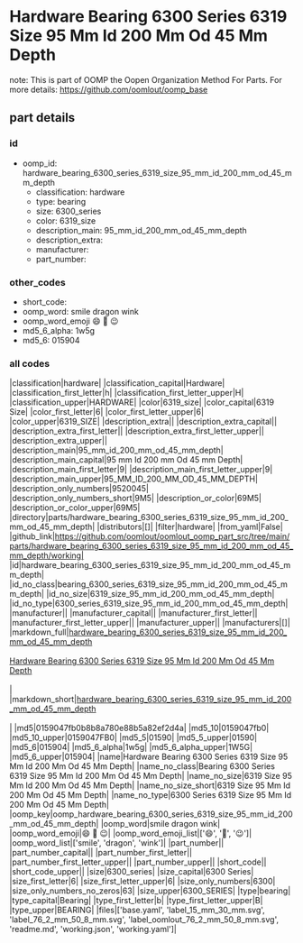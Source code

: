 # Hardware Bearing 6300 Series 6319 Size 95 Mm Id 200 Mm Od 45 Mm Depth  

note: This is part of OOMP the Oopen Organization Method For Parts. For more details: https://github.com/oomlout/oomp_base

##  part details





### id
* oomp_id: hardware_bearing_6300_series_6319_size_95_mm_id_200_mm_od_45_mm_depth
  * classification: hardware
  * type: bearing
  * size: 6300_series
  * color: 6319_size
  * description_main: 95_mm_id_200_mm_od_45_mm_depth
  * description_extra: 
  * manufacturer: 
  * part_number: 

### other_codes
* short_code: 
* oomp_word: smile dragon wink
* oomp_word_emoji :smile: :dragon: :wink:
* md5_6_alpha: 1w5g
* md5_6: 015904

### all codes 
|classification|hardware|
|classification_capital|Hardware|
|classification_first_letter|h|
|classification_first_letter_upper|H|
|classification_upper|HARDWARE|
|color|6319_size|
|color_capital|6319 Size|
|color_first_letter|6|
|color_first_letter_upper|6|
|color_upper|6319_SIZE|
|description_extra||
|description_extra_capital||
|description_extra_first_letter||
|description_extra_first_letter_upper||
|description_extra_upper||
|description_main|95_mm_id_200_mm_od_45_mm_depth|
|description_main_capital|95 mm Id 200 mm Od 45 mm Depth|
|description_main_first_letter|9|
|description_main_first_letter_upper|9|
|description_main_upper|95_MM_ID_200_MM_OD_45_MM_DEPTH|
|description_only_numbers|9520045|
|description_only_numbers_short|9M5|
|description_or_color|69M5|
|description_or_color_upper|69M5|
|directory|parts/hardware_bearing_6300_series_6319_size_95_mm_id_200_mm_od_45_mm_depth|
|distributors|[]|
|filter|hardware|
|from_yaml|False|
|github_link|https://github.com/oomlout/oomlout_oomp_part_src/tree/main/parts/hardware_bearing_6300_series_6319_size_95_mm_id_200_mm_od_45_mm_depth/working|
|id|hardware_bearing_6300_series_6319_size_95_mm_id_200_mm_od_45_mm_depth|
|id_no_class|bearing_6300_series_6319_size_95_mm_id_200_mm_od_45_mm_depth|
|id_no_size|6319_size_95_mm_id_200_mm_od_45_mm_depth|
|id_no_type|6300_series_6319_size_95_mm_id_200_mm_od_45_mm_depth|
|manufacturer||
|manufacturer_capital||
|manufacturer_first_letter||
|manufacturer_first_letter_upper||
|manufacturer_upper||
|manufacturers|[]|
|markdown_full|[hardware_bearing_6300_series_6319_size_95_mm_id_200_mm_od_45_mm_depth](https://github.com/oomlout/oomlout_oomp_part_src/tree/main/parts/hardware_bearing_6300_series_6319_size_95_mm_id_200_mm_od_45_mm_depth/working)<br>[](https://github.com/oomlout/oomlout_oomp_part_src/tree/main/parts/hardware_bearing_6300_series_6319_size_95_mm_id_200_mm_od_45_mm_depth/working)<br>[Hardware Bearing 6300 Series 6319 Size 95 Mm Id 200 Mm Od 45 Mm Depth](https://github.com/oomlout/oomlout_oomp_part_src/tree/main/parts/hardware_bearing_6300_series_6319_size_95_mm_id_200_mm_od_45_mm_depth/working)<br><br>|
|markdown_short|[hardware_bearing_6300_series_6319_size_95_mm_id_200_mm_od_45_mm_depth](https://github.com/oomlout/oomlout_oomp_part_src/tree/main/parts/hardware_bearing_6300_series_6319_size_95_mm_id_200_mm_od_45_mm_depth/working)<br><br>|
|md5|0159047fb0b8b8a780e88b5a82ef2d4a|
|md5_10|0159047fb0|
|md5_10_upper|0159047FB0|
|md5_5|01590|
|md5_5_upper|01590|
|md5_6|015904|
|md5_6_alpha|1w5g|
|md5_6_alpha_upper|1W5G|
|md5_6_upper|015904|
|name|Hardware Bearing 6300 Series 6319 Size 95 Mm Id 200 Mm Od 45 Mm Depth|
|name_no_class|Bearing 6300 Series 6319 Size 95 Mm Id 200 Mm Od 45 Mm Depth|
|name_no_size|6319 Size 95 Mm Id 200 Mm Od 45 Mm Depth|
|name_no_size_short|6319 Size 95 Mm Id 200 Mm Od 45 Mm Depth|
|name_no_type|6300 Series 6319 Size 95 Mm Id 200 Mm Od 45 Mm Depth|
|oomp_key|oomp_hardware_bearing_6300_series_6319_size_95_mm_id_200_mm_od_45_mm_depth|
|oomp_word|smile dragon wink|
|oomp_word_emoji|:smile: :dragon: :wink:|
|oomp_word_emoji_list|[':smile:', ':dragon:', ':wink:']|
|oomp_word_list|['smile', 'dragon', 'wink']|
|part_number||
|part_number_capital||
|part_number_first_letter||
|part_number_first_letter_upper||
|part_number_upper||
|short_code||
|short_code_upper||
|size|6300_series|
|size_capital|6300 Series|
|size_first_letter|6|
|size_first_letter_upper|6|
|size_only_numbers|6300|
|size_only_numbers_no_zeros|63|
|size_upper|6300_SERIES|
|type|bearing|
|type_capital|Bearing|
|type_first_letter|b|
|type_first_letter_upper|B|
|type_upper|BEARING|
|files|['base.yaml', 'label_15_mm_30_mm.svg', 'label_76_2_mm_50_8_mm.svg', 'label_oomlout_76_2_mm_50_8_mm.svg', 'readme.md', 'working.json', 'working.yaml']|
